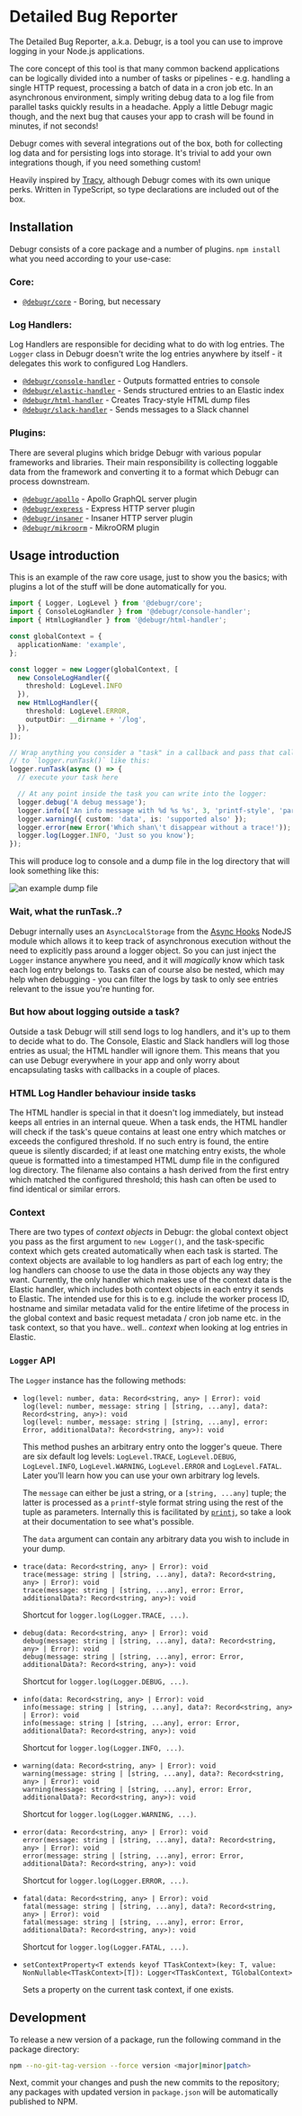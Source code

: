 Detailed Bug Reporter
=====================

The Detailed Bug Reporter, a.k.a. Debugr, is a tool you can use to improve logging in your Node.js applications.

The core concept of this tool is that many common backend applications can be logically divided into
a number of tasks or pipelines - e.g. handling a single HTTP request, processing a batch of data
in a cron job etc. In an asynchronous environment, simply writing debug data to a log file from
parallel tasks quickly results in a headache. Apply a little Debugr magic though, and the next bug
that causes your app to crash will be found in minutes, if not seconds!

Debugr comes with several integrations out of the box, both for collecting log data and for persisting logs
into storage. It's trivial to add your own integrations though, if you need something custom!

Heavily inspired by [Tracy], although Debugr comes with its own unique perks.
Written in TypeScript, so type declarations are included out of the box.

## Installation

Debugr consists of a core package and a number of plugins. `npm install` what you need according
to your use-case:

### Core:

 - [`@debugr/core`] - Boring, but necessary

### Log Handlers:

Log Handlers are responsible for deciding what to do with log entries. The `Logger` class
in Debugr doesn't write the log entries anywhere by itself - it delegates this work to configured
Log Handlers.

- [`@debugr/console-handler`] - Outputs formatted entries to console
- [`@debugr/elastic-handler`] - Sends structured entries to an Elastic index
- [`@debugr/html-handler`] - Creates Tracy-style HTML dump files
- [`@debugr/slack-handler`] - Sends messages to a Slack channel

### Plugins:

There are several plugins which bridge Debugr with various popular frameworks and libraries.
Their main responsibility is collecting loggable data from the framework and converting it to
a format which Debugr can process downstream.

 - [`@debugr/apollo`] - Apollo GraphQL server plugin
 - [`@debugr/express`] - Express HTTP server plugin
 - [`@debugr/insaner`] - Insaner HTTP server plugin
 - [`@debugr/mikroorm`] - MikroORM plugin

## Usage introduction

This is an example of the raw core usage, just to show you the basics; with plugins a lot of the
stuff will be done automatically for you.

```typescript
import { Logger, LogLevel } from '@debugr/core';
import { ConsoleLogHandler } from '@debugr/console-handler';
import { HtmlLogHandler } from '@debugr/html-handler';

const globalContext = {
  applicationName: 'example',
};

const logger = new Logger(globalContext, [
  new ConsoleLogHandler({
    threshold: LogLevel.INFO
  }),
  new HtmlLogHandler({
    threshold: LogLevel.ERROR,
    outputDir: __dirname + '/log',
  }),
]);

// Wrap anything you consider a "task" in a callback and pass that callback
// to `logger.runTask()` like this:
logger.runTask(async () => {
  // execute your task here

  // At any point inside the task you can write into the logger:
  logger.debug('A debug message');
  logger.info(['An info message with %d %s %s', 3, 'printf-style', 'params']);
  logger.warning({ custom: 'data', is: 'supported also' });
  logger.error(new Error('Which shan\'t disappear without a trace!'));
  logger.log(Logger.INFO, 'Just so you know');
});
```

This will produce log to console and a dump file in the log directory that will look something like this:

![an example dump file]

### Wait, what the runTask..?

Debugr internally uses an `AsyncLocalStorage` from the [Async Hooks] NodeJS module
which allows it to keep track of asynchronous execution without the need to explicitly
pass around a logger object. So you can just inject the `Logger` instance anywhere you need,
and it will _magically_ know which task each log entry belongs to. Tasks can of course also
be nested, which may help when debugging - you can filter the logs by task to only see
entries relevant to the issue you're hunting for.

### But how about logging outside a task?

Outside a task Debugr will still send logs to log handlers, and it's up to them to decide
what to do. The Console, Elastic and Slack handlers will log those entries as usual;
the HTML handler will ignore them. This means that you can use Debugr everywhere in your
app and only worry about encapsulating tasks with callbacks in a couple of places.

### HTML Log Handler behaviour inside tasks

The HTML handler is special in that it doesn't log immediately, but instead keeps all
entries in an internal queue. When a task ends, the HTML handler will check if the task's queue
contains at least one entry which matches or exceeds the configured threshold. If no such entry
is found, the entire queue is silently discarded; if at least one matching entry exists,
the whole queue is formatted into a timestamped HTML dump file in the configured log directory.
The filename also contains a hash derived from the first entry which matched the configured threshold;
this hash can often be used to find identical or similar errors.

### Context

There are two types of _context objects_ in Debugr: the global context object you pass as the first
argument to `new Logger()`, and the task-specific context which gets created automatically when each task
is started. The context objects are available to log handlers as part of each log entry; the log handlers
can choose to use the data in those objects any way they want. Currently, the only handler which makes use
of the context data is the Elastic handler, which includes both context objects in each entry it sends to Elastic.
The intended use for this is to e.g. include the worker process ID, hostname and similar metadata valid for
the entire lifetime of the process in the global context and basic request metadata / cron job name etc. in
the task context, so that you have.. well.. _context_ when looking at log entries in Elastic.

### `Logger` API

The `Logger` instance has the following methods:

 - `log(level: number, data: Record<string, any> | Error): void`  
   `log(level: number, message: string | [string, ...any], data?: Record<string, any>): void`  
   `log(level: number, message: string | [string, ...any], error: Error, additionalData?: Record<string, any>): void`  

   This method pushes an arbitrary entry onto the logger's queue. There are six default
   log levels: `LogLevel.TRACE`, `LogLevel.DEBUG`, `LogLevel.INFO`, `LogLevel.WARNING`, `LogLevel.ERROR`
   and `LogLevel.FATAL`. Later you'll learn how you can use your own arbitrary log levels.

   The `message` can either be just a string, or a `[string, ...any]` tuple; the latter is processed
   as a `printf`-style format string using the rest of the tuple as parameters. Internally this is
   facilitated by [`printj`], so take a look at their documentation to see what's possible.

   The `data` argument can contain any arbitrary data you wish to include in your dump.

 - `trace(data: Record<string, any> | Error): void`  
   `trace(message: string | [string, ...any], data?: Record<string, any> | Error): void`  
   `trace(message: string | [string, ...any], error: Error, additionalData?: Record<string, any>): void`  

   Shortcut for `logger.log(Logger.TRACE, ...)`.

 - `debug(data: Record<string, any> | Error): void`  
   `debug(message: string | [string, ...any], data?: Record<string, any> | Error): void`  
   `debug(message: string | [string, ...any], error: Error, additionalData?: Record<string, any>): void`  

   Shortcut for `logger.log(Logger.DEBUG, ...)`.

 - `info(data: Record<string, any> | Error): void`  
   `info(message: string | [string, ...any], data?: Record<string, any> | Error): void`  
   `info(message: string | [string, ...any], error: Error, additionalData?: Record<string, any>): void`

   Shortcut for `logger.log(Logger.INFO, ...)`.

 - `warning(data: Record<string, any> | Error): void`  
   `warning(message: string | [string, ...any], data?: Record<string, any> | Error): void`  
   `warning(message: string | [string, ...any], error: Error, additionalData?: Record<string, any>): void`

   Shortcut for `logger.log(Logger.WARNING, ...)`.

 - `error(data: Record<string, any> | Error): void`  
   `error(message: string | [string, ...any], data?: Record<string, any> | Error): void`  
   `error(message: string | [string, ...any], error: Error, additionalData?: Record<string, any>): void`

   Shortcut for `logger.log(Logger.ERROR, ...)`.

 - `fatal(data: Record<string, any> | Error): void`  
   `fatal(message: string | [string, ...any], data?: Record<string, any> | Error): void`  
   `fatal(message: string | [string, ...any], error: Error, additionalData?: Record<string, any>): void`  

   Shortcut for `logger.log(Logger.FATAL, ...)`.

 - `setContextProperty<T extends keyof TTaskContext>(key: T, value: NonNullable<TTaskContext>[T]): Logger<TTaskContext, TGlobalContext>`

   Sets a property on the current task context, if one exists.

## Development

To release a new version of a package, run the following command in the package
directory:

```bash
npm --no-git-tag-version --force version <major|minor|patch>
```

Next, commit your changes and push the new commits to the repository;
any packages with updated version in `package.json` will be automatically
published to NPM.

[Tracy]: https://tracy.nette.org
[`@debugr/core`]: ./packages/core
[`@debugr/console-handler`]: ./packages/console-handler
[`@debugr/elastic-handler`]: ./packages/elastic-handler
[`@debugr/html-handler`]: ./packages/html-handler
[`@debugr/slack-handler`]: ./packages/slack-handler
[`@debugr/apollo`]: ./packages/apollo
[`@debugr/express`]: ./packages/express
[`@debugr/insaner`]: ./packages/insaner
[`@debugr/mikroorm`]: ./packages/mikroorm
[an example dump file]: ./example.png
[Async Hooks]: https://nodejs.org/api/async_hooks.html
[`printj`]: https://www.npmjs.com/package/printj
